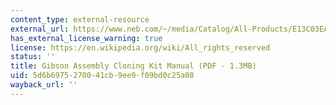 ```yaml
---
content_type: external-resource
external_url: https://www.neb.com/~/media/Catalog/All-Products/E13C03EA3FE14F12BEA0A0ECE9490093/Datacards%20or%20Manuals/ManualE5510.pdf
has_external_license_warning: true
license: https://en.wikipedia.org/wiki/All_rights_reserved
status: ''
title: Gibson Assembly Cloning Kit Manual (PDF - 1.3MB)
uid: 5d6b6975-2700-41cb-9ee9-f09bd0c25a08
wayback_url: ''
---
```


